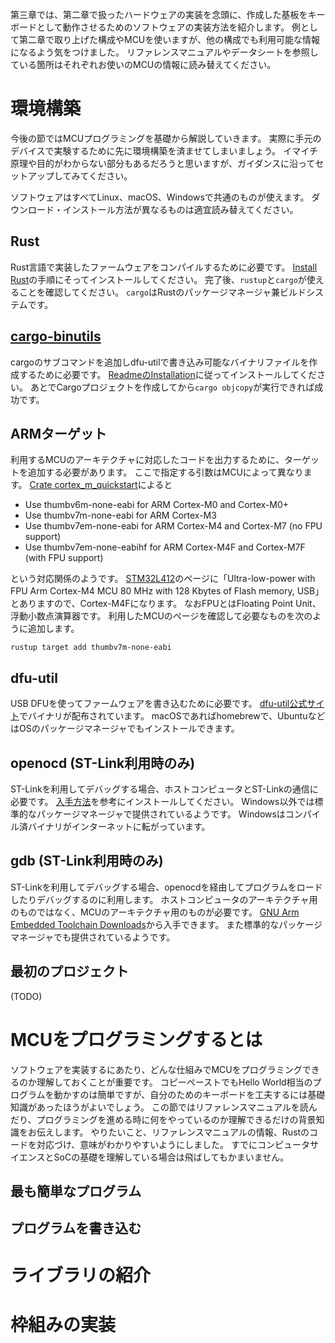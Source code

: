 第三章では、第二章で扱ったハードウェアの実装を念頭に、作成した基板をキーボードとして動作させるためのソフトウェアの実装方法を紹介します。
例として第二章で取り上げた構成やMCUを使いますが、他の構成でも利用可能な情報になるよう気をつけました。
リファレンスマニュアルやデータシートを参照している箇所はそれぞれお使いのMCUの情報に読み替えてください。

# 環境構築

今後の節ではMCUプログラミングを基礎から解説していきます。
実際に手元のデバイスで実験するために先に環境構築を済ませてしまいましょう。
イマイチ原理や目的がわからない部分もあるだろうと思いますが、ガイダンスに沿ってセットアップしてみてください。

ソフトウェアはすべてLinux、macOS、Windowsで共通のものが使えます。
ダウンロード・インストール方法が異なるものは適宜読み替えてください。

## Rust

Rust言語で実装したファームウェアをコンパイルするために必要です。
[Install Rust](https://www.rust-lang.org/tools/install)の手順にそってインストールしてください。
完了後、`rustup`と`cargo`が使えることを確認してください。
`cargo`はRustのパッケージマネージャ兼ビルドシステムです。

## [cargo-binutils](https://github.com/rust-embedded/cargo-binutils)

cargoのサブコマンドを追加しdfu-utilで書き込み可能なバイナリファイルを作成するために必要です。
[ReadmeのInstallation](https://github.com/rust-embedded/cargo-binutils#installation)に従ってインストールしてください。
あとでCargoプロジェクトを作成してから`cargo objcopy`が実行できれば成功です。

## ARMターゲット

利用するMCUのアーキテクチャに対応したコードを出力するために、ターゲットを追加する必要があります。
ここで指定する引数はMCUによって異なります。
[Crate cortex_m_quickstart](https://docs.rust-embedded.org/cortex-m-quickstart/cortex_m_quickstart/#usage)によると

- Use thumbv6m-none-eabi for ARM Cortex-M0 and Cortex-M0+
- Use thumbv7m-none-eabi for ARM Cortex-M3
- Use thumbv7em-none-eabi for ARM Cortex-M4 and Cortex-M7 (no FPU support)
- Use thumbv7em-none-eabihf for ARM Cortex-M4F and Cortex-M7F (with FPU support)

という対応関係のようです。
[STM32L412](https://www.st.com/en/microcontrollers-microprocessors/stm32l412kb.html)のページに「Ultra-low-power with FPU Arm Cortex-M4 MCU 80 MHz with 128 Kbytes of Flash memory, USB」とありますので、Cortex-M4Fになります。
なおFPUとはFloating Point Unit、浮動小数点演算器です。
利用したMCUのページを確認して必要なものを次のように追加します。

```
rustup target add thumbv7m-none-eabi
```

## dfu-util

USB DFUを使ってファームウェアを書き込むために必要です。
[dfu-util公式サイト](http://dfu-util.sourceforge.net/)でバイナリが配布されています。
macOSであればhomebrewで、UbuntuなどはOSのパッケージマネージャでもインストールできます。

## openocd (ST-Link利用時のみ)

ST-Linkを利用してデバッグする場合、ホストコンピュータとST-Linkの通信に必要です。
[入手方法](http://openocd.org/getting-openocd/)を参考にインストールしてください。
Windows以外では標準的なパッケージマネージャで提供されているようです。
Windowsはコンパイル済バイナリがインターネットに転がっています。

## gdb (ST-Link利用時のみ)

ST-Linkを利用してデバッグする場合、openocdを経由してプログラムをロードしたりデバッグするのに利用します。
ホストコンピュータのアーキテクチャ用のものではなく、MCUのアーキテクチャ用のものが必要です。
[GNU Arm Embedded Toolchain Downloads](https://developer.arm.com/tools-and-software/open-source-software/developer-tools/gnu-toolchain/gnu-rm/downloads)から入手できます。
また標準的なパッケージマネージャでも提供されているようです。

## 最初のプロジェクト

(TODO)

# MCUをプログラミングするとは

ソフトウェアを実装するにあたり、どんな仕組みでMCUをプログラミングできるのか理解しておくことが重要です。
コピーペーストでもHello World相当のプログラムを動かすのは簡単ですが、自分のためのキーボードを工夫するには基礎知識があったほうがよいでしょう。
この節ではリファレンスマニュアルを読んだり、プログラミングを進める時に何をやっているのか理解できるだけの背景知識をお伝えします。
やりたいこと、リファレンスマニュアルの情報、Rustのコードを対応づけ、意味がわかりやすいようにしました。
すでにコンピュータサイエンスとSoCの基礎を理解している場合は飛ばしてもかまいません。

## 最も簡単なプログラム

## プログラムを書き込む

# ライブラリの紹介
# 枠組みの実装
